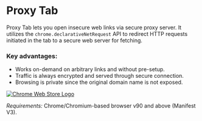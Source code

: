 # Proxy Tab
Proxy Tab lets you open insecure web links via secure proxy server. It utilizes the `chrome.declarativeNetRequest` API to redirect HTTP requests initiated in the tab to a secure web server for fetching.

### Key advantages:
* Works on-demand on arbitrary links and without pre-setup.
* Traffic is always encrypted and served through secure connection.
* Browsing is private since the original domain name is not exposed.

[![Chrome Web Store Logo](https://storage.googleapis.com/web-dev-uploads/image/WlD8wC6g8khYWPJUsQceQkhXSlv1/mPGKYBIR2uCP0ApchDXE.png)][cws]

*Requirements:* Chrome/Chromium-based browser v90 and above (Manifest V3).

[cws]: https://chrome.google.com/webstore/detail/lett-proxy-tab/jmeknnpcdkfcfogljkpbpbbbolecfmkf "Proxy Tab on Chrome Web Store"